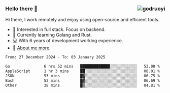 ### Hello there 👋 <img align="right" src="https://github-readme-stats.vercel.app/api?username=godruoyi&show_icons=true" alt="godruoyi" />

Hi there, I work remotely and enjoy using open-source and efficient tools.

- 🔭 Interested in full stack. Focus on backend.
- 🌱 Currently learning Golang and Rust.
- 💻 With 6 years of development working experience.
- 👒 [About me more](https://godruoyi.com/posts/about-godruoyi).



<!--START_SECTION:waka-->

```txt
From: 27 December 2024 - To: 03 January 2025

Go               6 hrs 52 mins   █████████████░░░░░░░░░░░░   52.00 %
AppleScript      1 hr 3 mins     ██░░░░░░░░░░░░░░░░░░░░░░░   08.01 %
JSON             53 mins         █▓░░░░░░░░░░░░░░░░░░░░░░░   06.75 %
Bash             53 mins         █▓░░░░░░░░░░░░░░░░░░░░░░░   06.69 %
Other            38 mins         █▒░░░░░░░░░░░░░░░░░░░░░░░   04.81 %
```

<!--END_SECTION:waka-->
